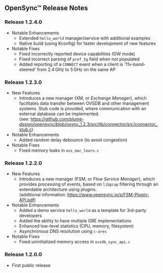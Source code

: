 OpenSync™ Release Notes
-----------------------


### Release 1.2.4.0

* Notable Enhancements
    - Extended `hello_world` manager/service with additional examples
    - Native build (using Kconfig) for faster development of new features
* Notable Fixes
    - Fixed incorrectly reported device capabilities (GW mode)
    - Fixed incorrect parsing of `pref_5g` field when not populated
    - Added reporting of a `CONNECT` event when a client is '11v-band-steered'
      from 2.4 GHz to 5 GHz on the same AP


### Release 1.2.3.0

* New Features
    - Introduces a new manager (XM, or *Exchange Manager*), which facilitates
      data transfer between OVSDB and other management systems.
      Stub code is provided, where communication with an external database can
      be implemented.  
      (see: https://github.com/plume-design/opensync/blob/osync_1.2.3/src/lib/connector/src/connector_stub.c)
* Notable Enhancements
    - Added random delay debounce (to avoid congestion)
* Notable Fixes
    - Fixed memory leaks in `ovs_mac_learn.c`


### Release 1.2.2.0

* New Features
    - Introduces a new manager (FSM, or *Flow Service Manager*), which provides
      processing of events, based on `libpcap` filtering through an extendable
      architecture using plugins.  
      (additional information: https://www.opensync.io/s/FSM-Plugin-API.pdf)
* Notable Enhancements
    - Added a demo service `hello_world` as a template for 3rd-party developers
    - Added the ability to have multiple GRE implementations
    - Enhanced low-level statistics (CPU, memory, filesystem)
    - Asynchronous DNS resolution using `c-ares`
* Notable Fixes
    - Fixed uninitialized memory access in `ovsdb_sync_api.c`


### Release 1.2.0.0

* First public release
